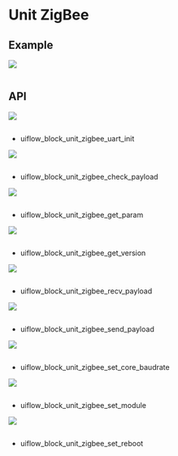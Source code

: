 # Unit ZigBee

## Example

<img class="blockly_svg" src="example.svg">

```python

```

## API

<img class="blockly_svg" src="https://m5stack.oss-cn-shenzhen.aliyuncs.com/resource/docs/static/assets/img/uiflow/blockly/unit/zigbee/uiflow_block_unit_zigbee_uart_init.svg">

```python

```

- uiflow_block_unit_zigbee_uart_init

<img class="blockly_svg" src="https://m5stack.oss-cn-shenzhen.aliyuncs.com/resource/docs/static/assets/img/uiflow/blockly/unit/zigbee/uiflow_block_unit_zigbee_check_payload.svg">

```python

```

- uiflow_block_unit_zigbee_check_payload

<img class="blockly_svg" src="https://m5stack.oss-cn-shenzhen.aliyuncs.com/resource/docs/static/assets/img/uiflow/blockly/unit/zigbee/uiflow_block_unit_zigbee_get_param.svg">

```python

```

- uiflow_block_unit_zigbee_get_param

<img class="blockly_svg" src="https://m5stack.oss-cn-shenzhen.aliyuncs.com/resource/docs/static/assets/img/uiflow/blockly/unit/zigbee/uiflow_block_unit_zigbee_get_version.svg">

```python

```

- uiflow_block_unit_zigbee_get_version

<img class="blockly_svg" src="https://m5stack.oss-cn-shenzhen.aliyuncs.com/resource/docs/static/assets/img/uiflow/blockly/unit/zigbee/uiflow_block_unit_zigbee_recv_payload.svg">

```python

```

- uiflow_block_unit_zigbee_recv_payload

<img class="blockly_svg" src="https://m5stack.oss-cn-shenzhen.aliyuncs.com/resource/docs/static/assets/img/uiflow/blockly/unit/zigbee/uiflow_block_unit_zigbee_send_payload.svg">

```python

```

- uiflow_block_unit_zigbee_send_payload

<img class="blockly_svg" src="https://m5stack.oss-cn-shenzhen.aliyuncs.com/resource/docs/static/assets/img/uiflow/blockly/unit/zigbee/uiflow_block_unit_zigbee_set_core_baudrate.svg">

```python

```

- uiflow_block_unit_zigbee_set_core_baudrate

<img class="blockly_svg" src="https://m5stack.oss-cn-shenzhen.aliyuncs.com/resource/docs/static/assets/img/uiflow/blockly/unit/zigbee/uiflow_block_unit_zigbee_set_module.svg">

```python

```

- uiflow_block_unit_zigbee_set_module

<img class="blockly_svg" src="https://m5stack.oss-cn-shenzhen.aliyuncs.com/resource/docs/static/assets/img/uiflow/blockly/unit/zigbee/uiflow_block_unit_zigbee_set_reboot.svg">

```python

```

- uiflow_block_unit_zigbee_set_reboot

